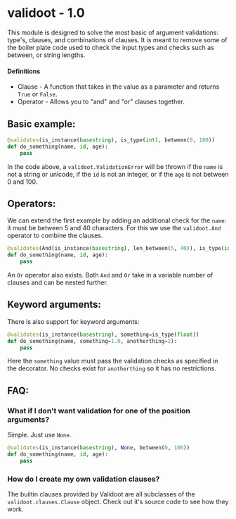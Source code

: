 # validoot - 1.0

This module is designed to solve the most basic of argument validations:
type's, clauses, and combinations of clauses. It is meant to remove some of the
boiler plate code used to check the input types and checks such as between, or
string lengths.

#### Definitions

* Clause - A function that takes in the value as a parameter and returns `True` or `False`.
* Operator - Allows you to "and" and "or" clauses together.

## Basic example:

```python
@validates(is_instance(basestring), is_type(int), between(0, 100))
def do_something(name, id, age):
    pass
```

In the code above, a `validoot.ValidationError` will be thrown if the `name`
is not a string or unicode, if the `id` is not an integer, or if the `age`
is not between 0 and 100.

## Operators:

We can extend the first example by adding an additional check for the `name`:
it must be between 5 and 40 characters. For this we use the `validoot.And` operator
to combine the clauses.

```python
@validates(And(is_instance(basestring), len_between(5, 40)), is_type(int), between(0, 100))
def do_something(name, id, age):
    pass
```

An `Or` operator also exists. Both `And` and `Or` take in a variable number of
clauses and can be nested further.

## Keyword arguments:

There is also support for keyword arguments:

```python
@validates(is_instance(basestring), something=is_type(float))
def do_something(name, something=1.0, anotherthing=2):
    pass
```

Here the `something` value must pass the validation checks as specified in the decorator.
No checks exist for `anotherthing` so it has no restrictions.

## FAQ:

### What if I don't want validation for one of the position arguments?
Simple. Just use `None`.

```python
@validates(is_instance(basestring), None, between(0, 100))
def do_something(name, id, age):
    pass
```

### How do I create my own validation clauses?
The builtin clauses provided by Validoot are all subclasses of the `validoot.clauses.Clause`
object. Check out it's source code to see how they work.
